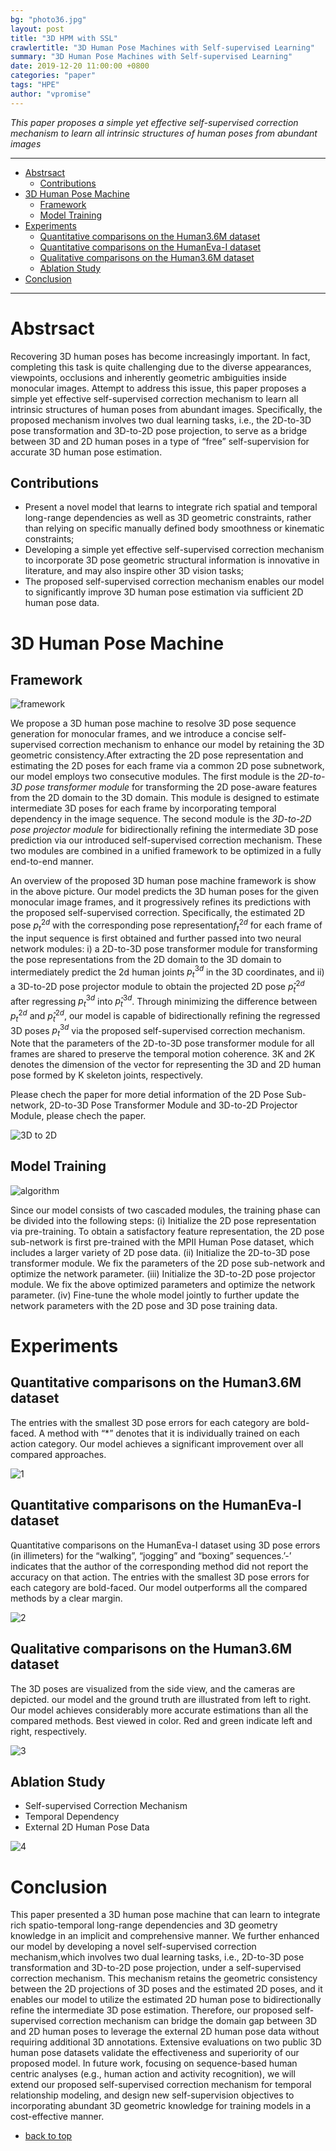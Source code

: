 ```yaml
---
bg: "photo36.jpg"
layout: post
title: "3D HPM with SSL"
crawlertitle: "3D Human Pose Machines with Self-supervised Learning"
summary: "3D Human Pose Machines with Self-supervised Learning"
date: 2019-12-20 11:00:00 +0800
categories: "paper"
tags: "HPE"
author: "vpromise"
---
```


*This paper proposes a simple yet effective self-supervised correction mechanism to learn all intrinsic structures of human poses from abundant images*

---

- [Abstrsact](#abstrsact)
  - [Contributions](#contributions)
- [3D Human Pose Machine](#3d-human-pose-machine)
  - [Framework](#framework)
  - [Model Training](#model-training)
- [Experiments](#experiments)
  - [Quantitative comparisons on the Human3.6M dataset](#quantitative-comparisons-on-the-human36m-dataset)
  - [Quantitative comparisons on the HumanEva-I dataset](#quantitative-comparisons-on-the-humaneva-i-dataset)
  - [Qualitative comparisons on the Human3.6M dataset](#qualitative-comparisons-on-the-human36m-dataset)
  - [Ablation Study](#ablation-study)
- [Conclusion](#conclusion)

---

# Abstrsact

Recovering 3D human poses has become increasingly important. In fact, completing this task is quite challenging due to the diverse appearances, viewpoints, occlusions and inherently geometric ambiguities inside monocular images.
Attempt to address this issue, this paper proposes a simple yet effective self-supervised correction mechanism to learn all intrinsic structures of human poses from abundant images. Specifically, the proposed mechanism involves two dual learning tasks, i.e., the 2D-to-3D pose transformation and 3D-to-2D pose projection, to serve as a bridge between 3D and 2D human poses in a type of “free” self-supervision for accurate 3D human pose estimation.

## Contributions
- Present a novel model that learns to integrate rich spatial and temporal long-range dependencies as well as 3D geometric constraints, rather than relying on specific manually defined body smoothness or kinematic constraints;
- Developing a simple yet effective self-supervised correction mechanism to incorporate 3D pose geometric structural information is innovative in literature, and may also inspire other 3D vision tasks;
- The proposed self-supervised correction mechanism enables our model to significantly improve 3D human pose estimation via sufficient 2D human pose data.

# 3D Human Pose Machine

## Framework

![framework](https://i.loli.net/2019/12/20/MAmGBSFv9jlZTgP.png)

We propose a 3D human pose machine to resolve 3D pose sequence generation for monocular frames, and we introduce a concise self-supervised correction mechanism to enhance our model by retaining the 3D geometric consistency.After extracting the 2D pose representation and estimating the 2D poses for each frame via a common 2D pose subnetwork, our model employs two consecutive modules. The first module is the *2D-to-3D pose transformer module* for transforming the 2D pose-aware features from the 2D domain to the 3D domain. This module is designed to estimate intermediate 3D poses for each frame by incorporating temporal dependency in the image sequence. The second module is the *3D-to-2D pose projector module* for bidirectionally refining the intermediate 3D pose prediction via our introduced self-supervised correction mechanism. These two modules are combined in a unified framework to be optimized in a fully end-to-end manner.

An overview of the proposed 3D human pose machine framework is show in the above picture. Our model predicts the 3D human poses for the given monocular image frames, and it progressively refines its predictions with the proposed self-supervised correction. Specifically, the estimated 2D pose $p_t^{2d}$ with the corresponding pose representation$f_t^{2d}$ for each frame of the input sequence is first obtained and further passed into two neural network modules: i) a 2D-to-3D pose transformer module for transforming the pose representations from the 2D domain to the 3D domain to intermediately predict the 2d human joints $p_t^{3d}$ in the 3D coordinates, and ii) a 3D-to-2D pose projector module to obtain the projected 2D pose $p̂_t^{2d}$ after regressing $p_t^{3d}$ into $p̂_t^{3d}$. Through minimizing the difference between $p_t^{2d}$ and $p̂_t^{2d}$, our model is capable of bidirectionally refining the regressed 3D poses $p_t^{3d}$ via the proposed self-supervised correction mechanism. Note that the parameters of the 2D-to-3D pose transformer module for all frames are shared to preserve the temporal motion coherence. 3K and 2K denotes the dimension of the vector for representing the 3D and 2D human pose formed by K skeleton joints, respectively.

Please chech the paper for more detial information of the 2D Pose Sub-network, 2D-to-3D Pose Transformer Module and 3D-to-2D Projector Module, please chech the paper.

![3D to 2D](https://i.loli.net/2019/12/20/sEaWAh8VmcCQuvL.png)

## Model Training

![algorithm](https://i.loli.net/2019/12/20/RLEFyuPhl3Z6gtJ.png)

Since our model consists of two cascaded modules, the training phase can be divided into the following steps: (i) Initialize the 2D pose representation via pre-training. To obtain a satisfactory feature representation, the 2D pose sub-network is first pre-trained with the MPII Human Pose dataset, which includes a larger variety of 2D pose data. (ii) Initialize the 2D-to-3D pose transformer module. We fix the parameters of the 2D pose sub-network and optimize the network parameter. (iii) Initialize the 3D-to-2D pose projector module. We fix the above optimized parameters and optimize the network parameter. (iv) Fine-tune the whole model jointly to further update the network parameters with the 2D pose and 3D pose training data.

# Experiments

## Quantitative comparisons on the Human3.6M dataset
The entries with the smallest 3D pose errors for each category are bold-faced. A method with “*” denotes that it is individually trained on each action category. Our model achieves a significant improvement over all compared approaches. 

![1](https://i.loli.net/2019/12/20/8BD1MLwZjab9zOi.png)

## Quantitative comparisons on the HumanEva-I dataset

Quantitative comparisons on the HumanEva-I dataset using 3D pose errors (in illimeters) for the “walking”, “jogging” and “boxing” sequences.’-’ indicates that the author of the corresponding method did not report the accuracy on that action. The entries with the smallest 3D pose errors for each category are bold-faced. Our model outperforms all the compared methods by a clear margin.

![2](https://i.loli.net/2019/12/20/ULY3lyZ1g2jbAiD.png)

## Qualitative comparisons on the Human3.6M dataset

The 3D poses are visualized from the side view, and the cameras are depicted. our model and the ground truth are illustrated from left to right. Our model achieves considerably more accurate estimations than all the compared methods. Best viewed in color. Red and green indicate left and right, respectively.

![3](https://i.loli.net/2019/12/20/oleGcRNOVgrbmH1.png)

## Ablation Study

- Self-supervised Correction Mechanism
- Temporal Dependency
- External 2D Human Pose Data

![4](https://i.loli.net/2019/12/20/wqExHdcFirYyovZ.png)

# Conclusion
This paper presented a 3D human pose machine that can learn to integrate rich spatio-temporal long-range dependencies and 3D geometry knowledge in an implicit and comprehensive manner. We further enhanced our model by developing a novel self-supervised correction mechanism,which involves two dual learning tasks, i.e., 2D-to-3D pose transformation and 3D-to-2D pose projection, under a self-supervised correction mechanism. This mechanism retains the geometric consistency between the 2D projections of 3D poses and the estimated 2D poses, and it enables our model to utilize the estimated 2D human pose to bidirectionally refine the intermediate 3D pose estimation. Therefore, our proposed self-supervised correction mechanism can bridge the domain gap between 3D and 2D human poses to leverage the external 2D human pose data without requiring additional 3D annotations. Extensive evaluations on two public 3D human pose datasets validate the effectiveness and superiority of our proposed model. In future work, focusing on sequence-based human centric analyses (e.g., human action and activity recognition), we will extend our proposed self-supervised correction mechanism for temporal relationship modeling, and design new self-supervision objectives to incorporating abundant 3D geometric knowledge for training models in a cost-effective manner.

- [back to top](#abstrsact)
